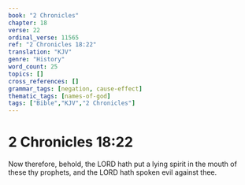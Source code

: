 ```yaml
---
book: "2 Chronicles"
chapter: 18
verse: 22
ordinal_verse: 11565
ref: "2 Chronicles 18:22"
translation: "KJV"
genre: "History"
word_count: 25
topics: []
cross_references: []
grammar_tags: [negation, cause-effect]
thematic_tags: [names-of-god]
tags: ["Bible","KJV","2 Chronicles"]
---
```


# 2 Chronicles 18:22

Now therefore, behold, the LORD hath put a lying spirit in the mouth of these thy prophets, and the LORD hath spoken evil against thee.
